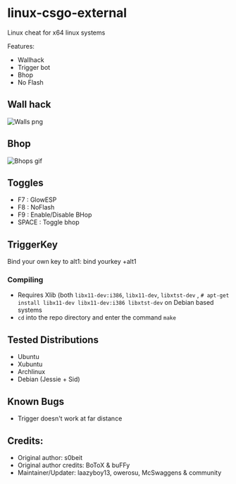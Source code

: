 linux-csgo-external
===================

Linux cheat for x64 linux systems

Features:
* Wallhack
* Trigger bot
* Bhop
* No Flash

## Wall hack
![Walls png](http://i.imgur.com/ztp5WBf.jpg)

## Bhop
![Bhops gif](http://i.imgur.com/0DXp8bA.gif)

## Toggles
* F7  : GlowESP
* F8  : NoFlash
* F9  : Enable/Disable BHop
* SPACE : Toggle bhop

## TriggerKey
Bind your own key to alt1:
bind yourkey +alt1

### Compiling
* Requires Xlib (both `libx11-dev:i386`, `libx11-dev`, `libxtst-dev` , `# apt-get install libx11-dev libx11-dev:i386 libxtst-dev` on Debian based systems
* `cd` into the repo directory and enter the command `make`

## Tested Distributions
- Ubuntu
- Xubuntu
- Archlinux
- Debian (Jessie + Sid)

## Known Bugs
* Trigger doesn't work at far distance

## Credits:
- Original author: s0beit
- Original author credits: BoToX & buFFy
- Maintainer/Updater: laazyboy13, owerosu, McSwaggens & community
